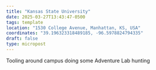```yaml
---
title: "Kansas State University"
date: 2025-03-27T13:43:47-0500
tags: template
location: "1530 College Avenue, Manhattan, KS, USA"
coordinates: "39.196323318489185, -96.5978824794335"
draft: false
type: micropost
---
```

Tooling around campus doing some Adventure Lab hunting
